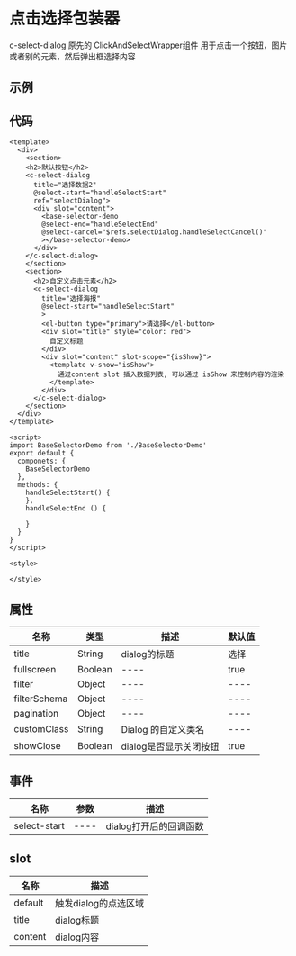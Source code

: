 # 点击选择包装器  
c-select-dialog  原先的 ClickAndSelectWrapper组件
用于点击一个按钮，图片或者别的元素，然后弹出框选择内容  

## 示例  
<Demo>
  <SelectDialogDemo />
</Demo>

## 代码  
```vue
<template>
  <div>
    <section>
    <h2>默认按钮</h2>
    <c-select-dialog 
      title="选择数据2" 
      @select-start="handleSelectStart" 
      ref="selectDialog">
      <div slot="content">
        <base-selector-demo
        @select-end="handleSelectEnd"
        @select-cancel="$refs.selectDialog.handleSelectCancel()"
        ></base-selector-demo>
      </div>
    </c-select-dialog>
    </section>
    <section>
      <h2>自定义点击元素</h2>
      <c-select-dialog 
        title="选择海报" 
        @select-start="handleSelectStart" 
        >
        <el-button type="primary">请选择</el-button>
        <div slot="title" style="color: red">
          自定义标题
        </div>
        <div slot="content" slot-scope="{isShow}">
          <template v-show="isShow">
            通过content slot 插入数据列表, 可以通过 isShow 来控制内容的渲染
          </template>
        </div>
      </c-select-dialog>
    </section>
  </div>
</template>

<script>
import BaseSelectorDemo from './BaseSelectorDemo'
export default {
  componets: {
    BaseSelectorDemo
  },
  methods: {
    handleSelectStart() {
    },
    handleSelectEnd () {

    }
  }
}
</script>

<style>

</style>

```

## 属性  
| 名称 | 类型 | 描述 | 默认值 |
| ---- | ---- | ---- | ---- |
| title | String | dialog的标题 | 选择 |
| fullscreen | Boolean | ---- | true |
| filter | Object | ---- | ---- |
| filterSchema | Object | ---- | ---- |
| pagination | Object | ---- | ---- |
| customClass | String | Dialog 的自定义类名 | ---- |
| showClose | Boolean | dialog是否显示关闭按钮 | true |

## 事件  
| 名称 | 参数 | 描述 |  
| ---- | ---- | ---- |
| select-start | ---- | dialog打开后的回调函数 |  

## slot
| 名称 | 描述 |
| ---- | ---- | 
| default | 触发dialog的点选区域 |
| title | dialog标题 |
| content | dialog内容 |
<Comment />